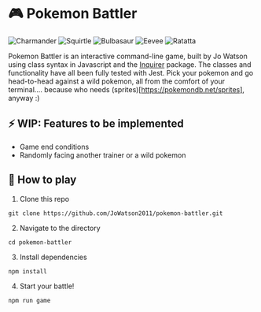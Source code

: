 # 🎮 Pokemon Battler
![Charmander](https://img.pokemondb.net/sprites/x-y/normal/charmander.png) ![Squirtle](https://img.pokemondb.net/sprites/x-y/normal/squirtle.png) ![Bulbasaur](https://img.pokemondb.net/sprites/x-y/normal/bulbasaur.png) ![Eevee](https://img.pokemondb.net/sprites/x-y/normal/eevee.png) ![Ratatta](https://img.pokemondb.net/sprites/x-y/normal/rattata-f.png)

Pokemon Battler is an interactive command-line game, built by Jo Watson using class syntax in Javascript and the [Inquirer](https://www.npmjs.com/package/inquirer) package. The classes and functionality have all been fully tested with Jest. Pick your pokemon and go head-to-head against a wild pokemon, all from the comfort of your terminal.... because who needs (sprites)[https://pokemondb.net/sprites], anyway :)

## ⚡️ WIP: Features to be implemented
- Game end conditions
- Randomly facing another trainer or a wild pokemon

## 🎲 How to play

1. Clone this repo
```
git clone https://github.com/JoWatson2011/pokemon-battler.git
```
2. Navigate to the directory
```
cd pokemon-battler
```
3. Install dependencies
```
npm install
```
4. Start your battle!
```
npm run game
```
